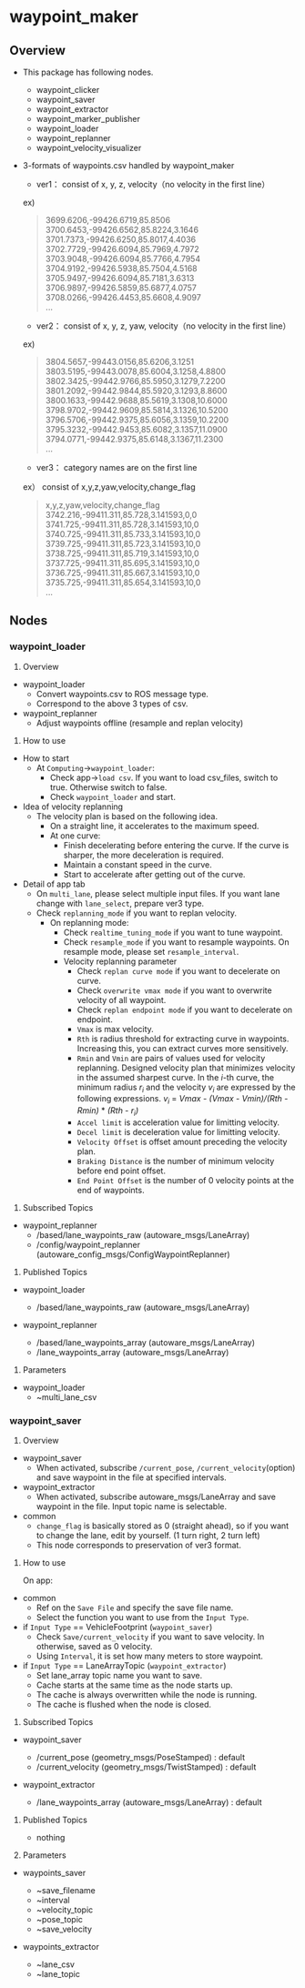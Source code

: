 # waypoint_maker

## Overview

- This package has following nodes.

    - waypoint_clicker
    - waypoint_saver
    - waypoint_extractor
    - waypoint_marker_publisher
    - waypoint_loader
    - waypoint_replanner
    - waypoint_velocity_visualizer

- 3-formats of waypoints.csv handled by waypoint_maker

    - ver1： consist of x, y, z, velocity（no velocity in the first line）

    ex)

    > 3699.6206,-99426.6719,85.8506 <br>
    > 3700.6453,-99426.6562,85.8224,3.1646 <br>
    > 3701.7373,-99426.6250,85.8017,4.4036 <br>
    > 3702.7729,-99426.6094,85.7969,4.7972 <br>
    > 3703.9048,-99426.6094,85.7766,4.7954 <br>
    > 3704.9192,-99426.5938,85.7504,4.5168 <br>
    > 3705.9497,-99426.6094,85.7181,3.6313 <br>
    > 3706.9897,-99426.5859,85.6877,4.0757 <br>
    > 3708.0266,-99426.4453,85.6608,4.9097 <br>
    > ... <br>

    - ver2： consist of x, y, z, yaw, velocity（no velocity in the first line）

    ex)

    > 3804.5657,-99443.0156,85.6206,3.1251 <br>
    > 3803.5195,-99443.0078,85.6004,3.1258,4.8800 <br>
    > 3802.3425,-99442.9766,85.5950,3.1279,7.2200 <br>
    > 3801.2092,-99442.9844,85.5920,3.1293,8.8600 <br>
    > 3800.1633,-99442.9688,85.5619,3.1308,10.6000 <br>
    > 3798.9702,-99442.9609,85.5814,3.1326,10.5200 <br>
    > 3796.5706,-99442.9375,85.6056,3.1359,10.2200 <br>
    > 3795.3232,-99442.9453,85.6082,3.1357,11.0900 <br>
    > 3794.0771,-99442.9375,85.6148,3.1367,11.2300 <br>
    > ... <br>

    - ver3： category names are on the first line

    ex） consist of x,y,z,yaw,velocity,change_flag

    > x,y,z,yaw,velocity,change_flag <br>
    > 3742.216,-99411.311,85.728,3.141593,0,0 <br>
    > 3741.725,-99411.311,85.728,3.141593,10,0 <br>
    > 3740.725,-99411.311,85.733,3.141593,10,0 <br>
    > 3739.725,-99411.311,85.723,3.141593,10,0 <br>
    > 3738.725,-99411.311,85.719,3.141593,10,0 <br>
    > 3737.725,-99411.311,85.695,3.141593,10,0 <br>
    > 3736.725,-99411.311,85.667,3.141593,10,0 <br>
    > 3735.725,-99411.311,85.654,3.141593,10,0 <br>
    > ... <br>

## Nodes

### waypoint_loader

1. Overview

  * waypoint_loader
    - Convert waypoints.csv to ROS message type.
    - Correspond to the above 3 types of csv.
  * waypoint_replanner
    - Adjust waypoints offline (resample and replan velocity)

1. How to use

  * How to start
    - At `Computing`->`waypoint_loader`:
      - Check app->`load csv`.
        If you want to load csv_files, switch to true.
        Otherwise switch to false.
      - Check `waypoint_loader` and start.
  * Idea of velocity replanning
    - The velocity plan is based on the following idea.
      - On a straight line, it accelerates to the maximum speed.
      - At one curve:
        * Finish decelerating before entering the curve.
          If the curve is sharper, the more deceleration is required.
        * Maintain a constant speed in the curve.
        * Start to accelerate after getting out of the curve.
  * Detail of app tab
    - On `multi_lane`, please select multiple input files. If you want lane change with `lane_select`, prepare ver3 type.
    - Check `replanning_mode` if you want to replan velocity.
      - On replanning mode:
        * Check `realtime_tuning_mode` if you want to tune waypoint.
        * Check `resample_mode` if you want to resample waypoints.
          On resample mode, please set `resample_interval`.
        * Velocity replanning parameter
          - Check `replan curve mode` if you want to decelerate on curve.
          - Check `overwrite vmax mode` if you want to overwrite velocity of all waypoint.
          - Check `replan endpoint mode` if you want to decelerate on endpoint.
          - `Vmax` is max velocity.
          - `Rth`  is radius threshold for extracting curve in waypoints.
            Increasing this, you can extract curves more sensitively.
          - `Rmin` and `Vmin` are pairs of values used for velocity replanning.
            Designed velocity plan that minimizes velocity in the assumed sharpest curve.
            In the _i_-th curve, the minimum radius _r<sub>i</sub>_ and the velocity _v<sub>i</sub>_ are expressed by the following expressions.
            _v<sub>i</sub>_ = _Vmax_ - _(Vmax - Vmin)/(Rth - Rmin)_ * _(Rth - r<sub>i</sub>)_
          - `Accel limit` is acceleration value for limitting velocity.
          - `Decel limit` is deceleration value for limitting velocity.
          - `Velocity Offset` is offset amount preceding the velocity plan.
          - `Braking Distance` is the number of minimum velocity before end point offset.
          - `End Point Offset` is the number of 0 velocity points at the end of waypoints.

1. Subscribed Topics

  * waypoint_replanner
    - /based/lane_waypoints_raw (autoware_msgs/LaneArray)
    - /config/waypoint_replanner (autoware_config_msgs/ConfigWaypointReplanner)

1. Published Topics

  * waypoint_loader
    - /based/lane_waypoints_raw (autoware_msgs/LaneArray)

  * waypoint_replanner
    - /based/lane_waypoints_array (autoware_msgs/LaneArray)
    - /lane_waypoints_array (autoware_msgs/LaneArray)

1. Parameters

  * waypoint_loader
    - ~multi_lane_csv


### waypoint_saver

1. Overview

  * waypoint_saver
    - When activated, subscribe `/current_pose`, `/current_velocity`(option) and save waypoint in the file at specified intervals.
  * waypoint_extractor
    - When activated, subscribe autoware_msgs/LaneArray and save waypoint in the file. Input topic name is selectable.
  * common
    - `change_flag` is basically stored as 0 (straight ahead),
      so if you want to change the lane, edit by yourself. (1 turn right, 2 turn left)
    - This node corresponds to preservation of ver3 format.

1. How to use

    On app:
  * common
    - Ref on the `Save File` and specify the save file name.
    - Select the function you want to use from the `Input Type`.
  * if `Input Type` == VehicleFootprint (`waypoint_saver`)   
    - Check `Save/current_velocity` if you want to save velocity.
      In otherwise, saved as 0 velocity.
    - Using `Interval`, it is set how many meters to store waypoint.
  * if `Input Type` == LaneArrayTopic (`waypoint_extractor`)
    - Set lane_array topic name you want to save.
    - Cache starts at the same time as the node starts up.
    - The cache is always overwritten while the node is running.
    - The cache is flushed when the node is closed.

1. Subscribed Topics

  * waypoint_saver
    - /current_pose (geometry_msgs/PoseStamped) : default
    - /current_velocity (geometry_msgs/TwistStamped) : default

  * waypoint_extractor
    - /lane_waypoints_array (autoware_msgs/LaneArray) : default

1. Published Topics

    - nothing

1. Parameters

  * waypoints_saver
    - ~save_filename
    - ~interval
    - ~velocity_topic
    - ~pose_topic
    - ~save_velocity

  * waypoints_extractor
    - ~lane_csv
    - ~lane_topic
